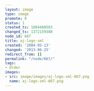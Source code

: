 ```yaml
---
layout: image
type: image
promote: 0
status: 1
created_ts: 1084408503
changed_ts: 1372159388
node_id: 667
title: aj-logo-sml
created: '2004-05-13'
changed: '2013-06-25'
redirect_from: []
permalink: "/node/667/"
tags:
- Older
images:
- src: image/images/aj-logo-sml-667.png
  name: aj-logo-sml-667.png
---
```


